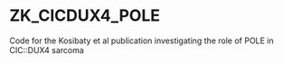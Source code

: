 # ZK_CICDUX4_POLE
Code for the Kosibaty et al publication investigating the role of POLE in CIC::DUX4 sarcoma
